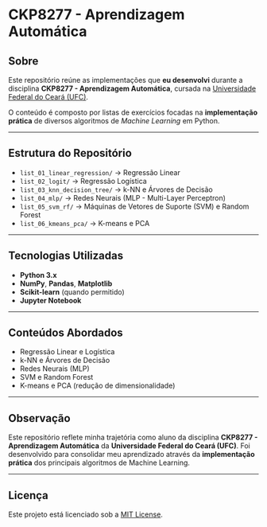 
# CKP8277 - Aprendizagem Automática

## Sobre

Este repositório reúne as implementações que **eu desenvolvi** durante a disciplina **CKP8277 - Aprendizagem Automática**, cursada na [Universidade Federal do Ceará (UFC)](https://www.ufc.br/).

O conteúdo é composto por listas de exercícios focadas na **implementação prática** de diversos algoritmos de *Machine Learning* em Python.

---

## Estrutura do Repositório

- `list_01_linear_regression/` → Regressão Linear
- `list_02_logit/` → Regressão Logística
- `list_03_knn_decision_tree/` → k-NN e Árvores de Decisão
- `list_04_mlp/` → Redes Neurais (MLP - Multi-Layer Perceptron)
- `list_05_svm_rf/` → Máquinas de Vetores de Suporte (SVM) e Random Forest
- `list_06_kmeans_pca/` → K-means e PCA

---

## Tecnologias Utilizadas

- **Python 3.x**
- **NumPy**, **Pandas**, **Matplotlib**
- **Scikit-learn** (quando permitido)
- **Jupyter Notebook**

---

## Conteúdos Abordados

- Regressão Linear e Logística
- k-NN e Árvores de Decisão
- Redes Neurais (MLP)
- SVM e Random Forest
- K-means e PCA (redução de dimensionalidade)

---

## Observação

Este repositório reflete minha trajetória como aluno da disciplina **CKP8277 - Aprendizagem Automática** da **Universidade Federal do Ceará (UFC)**.
Foi desenvolvido para consolidar meu aprendizado através da **implementação prática** dos principais algoritmos de Machine Learning.

---

## Licença

Este projeto está licenciado sob a [MIT License](LICENSE).

